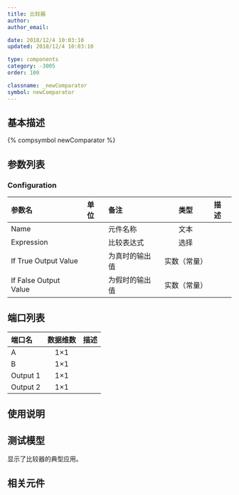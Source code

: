 ```yaml
---
title: 比较器
author: 
author_email:

date: 2018/12/4 10:03:10
updated: 2018/12/4 10:03:10

type: components
category: -3005
order: 100

classname: _newComparator
symbol: newComparator
---
```

## 基本描述
{% compsymbol newComparator %}

## 参数列表
### Configuration
| 参数名 | 单位 | 备注 | 类型 | 描述 |
| :--- | :--- | :--- | :--: | :--- |
| Name |  | 元件名称 | 文本 |  |
| Expression |  | 比较表达式 | 选择 |  |
| If True Output Value |  | 为真时的输出值 | 实数（常量） |  |
| If False Output Value |  | 为假时的输出值 | 实数（常量） |  |


## 端口列表

| 端口名 | 数据维数 | 描述 |
| :--- | :--:  | :--- |
| A | 1×1 | |                   
| B | 1×1 | |                   
| Output 1 | 1×1 | |                   
| Output 2 | 1×1 | |                   

## 使用说明


## 测试模型
[<test name>](<test link>)显示了比较器的典型应用。

## 相关元件


